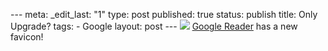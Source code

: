 --- meta: _edit_last: "1" type: post published: true status: publish title: Only Upgrade? tags: - Google layout: post --- ![](http://www.google.com/reader/ui/favicon.ico) [Google Reader](http://www.google.com/reader/) has a new favicon! 

